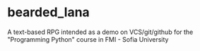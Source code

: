 bearded_lana
============

A text-based RPG intended as a demo on VCS/git/github for the
"Programming Python" course in FMI - Sofia University
